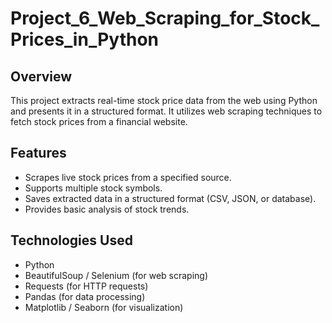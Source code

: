 # Project_6_Web_Scraping_for_Stock_Prices_in_Python
    
## Overview 
This project extracts real-time stock price data from the web using Python and presents it in a structured format. It utilizes web scraping techniques to fetch stock prices from a financial website.  
     
## Features 
- Scrapes live stock prices from a specified source. 
- Supports multiple stock symbols.
- Saves extracted data in a structured format (CSV, JSON, or database). 
- Provides basic analysis of stock trends.

## Technologies Used
- Python
- BeautifulSoup / Selenium (for web scraping)
- Requests (for HTTP requests)
- Pandas (for data processing)
- Matplotlib / Seaborn (for visualization)

